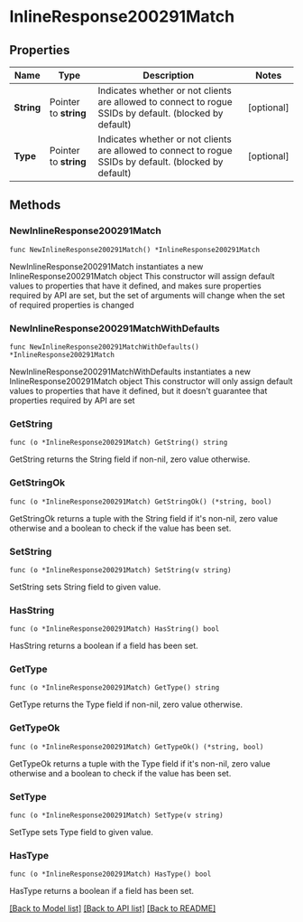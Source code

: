 # InlineResponse200291Match

## Properties

Name | Type | Description | Notes
------------ | ------------- | ------------- | -------------
**String** | Pointer to **string** | Indicates whether or not clients are allowed to        connect to rogue SSIDs by default. (blocked by default) | [optional] 
**Type** | Pointer to **string** | Indicates whether or not clients are allowed to        connect to rogue SSIDs by default. (blocked by default) | [optional] 

## Methods

### NewInlineResponse200291Match

`func NewInlineResponse200291Match() *InlineResponse200291Match`

NewInlineResponse200291Match instantiates a new InlineResponse200291Match object
This constructor will assign default values to properties that have it defined,
and makes sure properties required by API are set, but the set of arguments
will change when the set of required properties is changed

### NewInlineResponse200291MatchWithDefaults

`func NewInlineResponse200291MatchWithDefaults() *InlineResponse200291Match`

NewInlineResponse200291MatchWithDefaults instantiates a new InlineResponse200291Match object
This constructor will only assign default values to properties that have it defined,
but it doesn't guarantee that properties required by API are set

### GetString

`func (o *InlineResponse200291Match) GetString() string`

GetString returns the String field if non-nil, zero value otherwise.

### GetStringOk

`func (o *InlineResponse200291Match) GetStringOk() (*string, bool)`

GetStringOk returns a tuple with the String field if it's non-nil, zero value otherwise
and a boolean to check if the value has been set.

### SetString

`func (o *InlineResponse200291Match) SetString(v string)`

SetString sets String field to given value.

### HasString

`func (o *InlineResponse200291Match) HasString() bool`

HasString returns a boolean if a field has been set.

### GetType

`func (o *InlineResponse200291Match) GetType() string`

GetType returns the Type field if non-nil, zero value otherwise.

### GetTypeOk

`func (o *InlineResponse200291Match) GetTypeOk() (*string, bool)`

GetTypeOk returns a tuple with the Type field if it's non-nil, zero value otherwise
and a boolean to check if the value has been set.

### SetType

`func (o *InlineResponse200291Match) SetType(v string)`

SetType sets Type field to given value.

### HasType

`func (o *InlineResponse200291Match) HasType() bool`

HasType returns a boolean if a field has been set.


[[Back to Model list]](../README.md#documentation-for-models) [[Back to API list]](../README.md#documentation-for-api-endpoints) [[Back to README]](../README.md)


